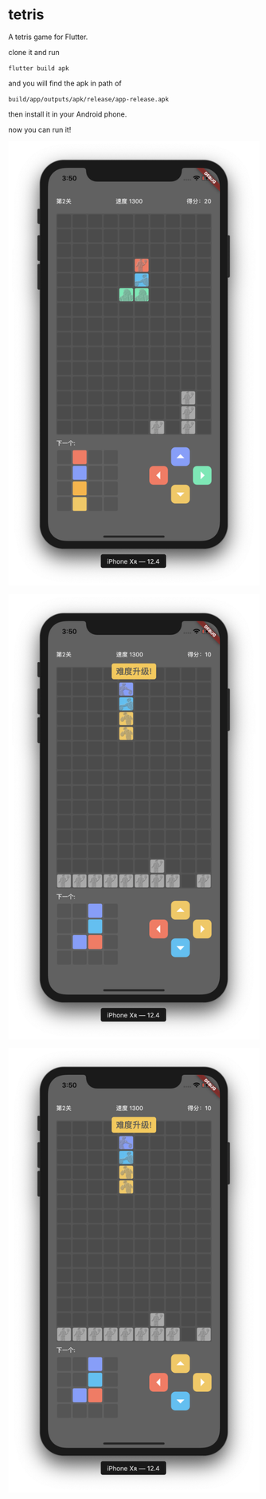 # tetris

A tetris game for Flutter.

clone it and run 

 `flutter build apk`
 
 and you will find the apk in path of
 
 `build/app/outputs/apk/release/app-release.apk`
 
 then install it in your Android phone.
 
 now you can run it!
 
 !['游戏中'](https://github.com/zyq666/Tetris/blob/master/static/playing.png?raw=true, '游戏中')

 !['难度升级'](https://github.com/zyq666/Tetris/blob/master/static/upLevel.png?raw=true, '难度升级')
 
 !['游戏结束'](https://github.com/zyq666/Tetris/blob/master/static/upLevel.png?raw=true, '游戏结束')
